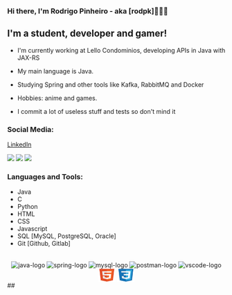 ### Hi there, I'm Rodrigo Pinheiro - aka [rodpk]👋🇧🇷

## I'm a student, developer and gamer!
- I'm currently working at Lello Condominios, developing APIs in Java with JAX-RS 
- My main language is Java.
- Studying Spring and other tools like Kafka, RabbitMQ and Docker
- Hobbies: anime and games.

- I commit a lot of useless stuff and tests so don't mind it

### Social Media:
[LinkedIn]



![](http://github-profile-summary-cards.vercel.app/api/cards/profile-details?username=rodpk&theme=monokai)
![](http://github-profile-summary-cards.vercel.app/api/cards/repos-per-language?username=rodpk&theme=monokai)
![](http://github-profile-summary-cards.vercel.app/api/cards/stats?username=rodpk&theme=monokai)
### Languages and Tools:

- Java
- C
- Python          
- HTML
- CSS
- Javascript
- SQL [MySQL, PostgreSQL, Oracle]
- Git [Github, Gitlab]


<div style="display: inline_block" align="center"><br>
 <img align="center" alt="java-logo" src="https://cdn.jsdelivr.net/gh/devicons/devicon/icons/java/java-original-wordmark.svg" width="50" height="50"/> 
 <img align="center" alt="spring-logo" src="https://cdn.jsdelivr.net/gh/devicons/devicon/icons/spring/spring-original-wordmark.svg" width="60" height="50"/> 
 <img align="center" alt="mysql-logo" src="https://icongr.am/devicon/mysql-original.svg?size=128&color=currentColor" width="50" height="40"/>
 <img align="center" alt="postman-logo" src="https://user-images.githubusercontent.com/102272830/174455419-6fad00e8-c3d4-4eba-97bf-ba985b235111.png" width="30" height="30"/>
 <img align="center" alt="vscode-logo" src="https://cdn.jsdelivr.net/gh/devicons/devicon/icons/vscode/vscode-original.svg"  width="40" height="30" />
 <img align="center" alt="html-logo" src="https://raw.githubusercontent.com/devicons/devicon/master/icons/html5/html5-original.svg" width="40" height="30" />
 <img align="center" alt="css-logo" src="https://raw.githubusercontent.com/devicons/devicon/master/icons/css3/css3-original.svg" width="40" height="30" />
 </div>
 ##
<br />
<br />



[LinkedIn]: https://www.linkedin.com/in/rodpinheiro/
